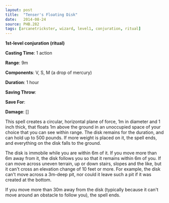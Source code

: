 ```yaml
---
layout: post
title:  "Tenser's Floating Disk"
date:   2014-08-24
source: PHB.282
tags: [arcanetrickster, wizard, level1, conjuration, ritual]
---
```


**1st-level conjuration (ritual)**

**Casting Time**: 1 action

**Range**: 9m

**Components**: V, S, M (a drop of mercury)

**Duration**: 1 hour

**Saving Throw**:

**Save For**:

**Damage**: []

This spell creates a circular, horizontal plane of force, 1m in diameter and 1 inch thick, that floats 1m above the ground in an unoccupied space of your choice that you can see within range. The disk remains for the duration, and can hold up to 500 pounds. If more weight is placed on it, the spell ends, and everything on the disk falls to the ground.

The disk is immobile while you are within 6m of it. If you move more than 6m away from it, the disk follows you so that it remains within 6m of you. If can move across uneven terrain, up or down stairs, slopes and the like, but it can't cross an elevation change of 10 feet or more. For example, the disk can't move across a 3m-deep pit, nor could it leave such a pit if it was created at the bottom.

If you move more than 30m away from the disk (typically because it can't move around an obstacle to follow you), the spell ends.